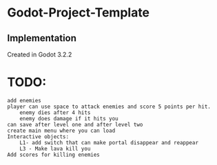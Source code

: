 # Godot-Project-Template

## Implementation
Created in Godot 3.2.2

# TODO:
    add enemies
    player can use space to attack enemies and score 5 points per hit. 
        enemy dies after 4 hits
        enemy does damage if it hits you
    can save after level one and after level two
    create main menu where you can load 
    Interactive objects:
        L1- add switch that can make portal disappear and reappear
        L3 - Make lava kill you
    Add scores for killing enemies


